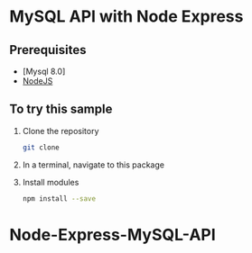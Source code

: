 # MySQL API with Node Express

## Prerequisites

- [Mysql 8.0]
- [NodeJS](https://nodejs.org/en/)

## To try this sample


1) Clone the repository

    ```bash
    git clone 
    ```

1) In a terminal, navigate to this package

1) Install modules

    ```bash
    npm install --save
    ```

# Node-Express-MySQL-API


